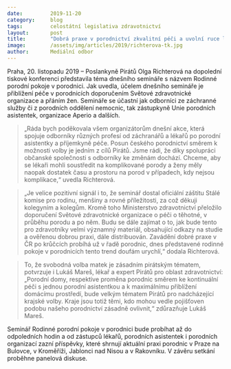 ```yaml
---
date:         2019-11-20
category:     blog
tags:         celostátní legislativa zdravotnictví
layout:       post
title:        "Dobrá praxe v porodnictví zkvalitní péči a uvolní ruce lékařům pro komplikace. Ve Sněmovně právě probíhá seminář Olgy Richterové"
image:        /assets/img/articles/2019/richterova-tk.jpg
author:       Mediální odbor
---
```


 

Praha, 20. listopadu 2019 – Poslankyně Pirátů Olga Richterová na dopolední tiskové konferenci představila téma dnešního semináře s názvem Rodinné porodní pokoje v porodnici. Jak uvedla, účelem dnešního semináře je přiblížení péče v porodnicích doporučením Světové zdravotnické organizace a přáním žen. Semináře se účastní jak odborníci ze záchranné služby či z porodních oddělení nemocnic, tak zástupkyně Unie porodních asistentek, organizace Aperio a dalších.

> „Ráda bych poděkovala všem organizátorům dnešní akce, která spojuje odborníky různých profesí od záchranářů a lékařů po porodní asistentky a příjemkyně péče. Posun českého porodnictví směrem k možnosti volby je jedním z cílů Pirátů. Jsme rádi, že díky spolupráci občanské společnosti s odborníky ke změnám dochází. Chceme, aby se lékaři mohli soustředit na komplikované porody a ženy měly naopak dostatek času a prostoru na porod v případech, kdy nejsou komplikace,“ uvedla Richterová.

> „Je velice pozitivní signál i to, že seminář dostal oficiální záštitu Stálé komise pro rodinu, menšiny a rovné příležitosti, za což děkuji kolegyním a kolegům. Kromě toho Ministerstvo zdravotnictví přeložilo doporučení Světové zdravotnické organizace o péči o těhotné, v průběhu porodu a po něm. Budu se dále zajímat o to, jak bude tento pro zdravotníky velmi významný materiál, obsahující odkazy na studie a ověřenou dobrou praxi, dále distribuován. Zavádění dobré praxe v ČR po krůčcích probíhá už v řadě porodnic, dnes představené rodinné pokoje v porodnicích tento trend doufám urychlí,“ dodala Richterová.

> To, že svobodná volba matek je zásadním pirátským tématem, potvrzuje i Lukáš Mareš, lékař a expert Pirátů pro oblast zdravotnictví: „Porodní domy, respektive proměna porodnic směrem ke kontinuální péči s jednou porodní asistentkou a k maximálnímu přiblížení domácímu prostředí, bude velkým tématem Pirátů pro nadcházející krajské volby. Kraje jsou totiž těmi, kdo mohou vedle pojišťoven podobu našeho porodnictví zásadně ovlivnit,“ zdůrazňuje Lukáš Mareš.

Seminář Rodinné porodní pokoje v porodnici bude probíhat až do odpoledních hodin a od zástupců lékařů, porodních asistentek i porodních organizací zazní příspěvky, které shrnují aktuální praxi porodnic v Praze na Bulovce, v Kroměříži, Jablonci nad Nisou a v Rakovníku. V závěru setkání proběhne panelová diskuse.
